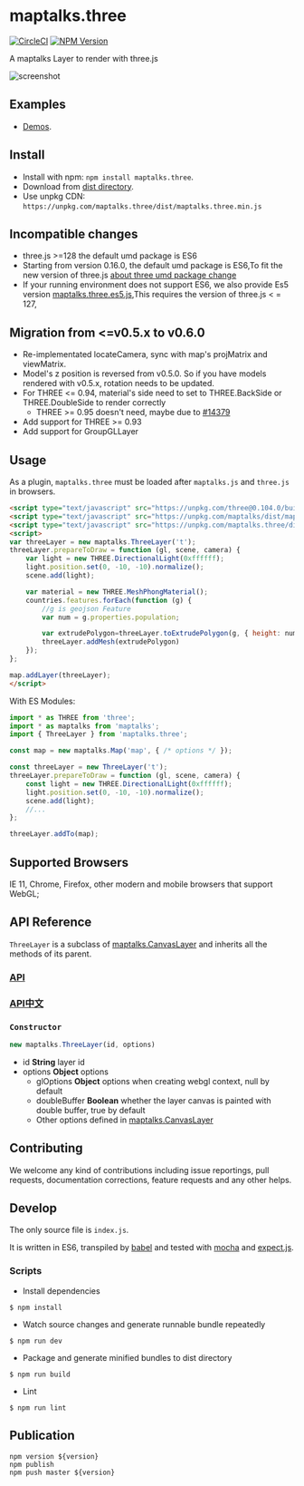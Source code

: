 # maptalks.three

[![CircleCI](https://circleci.com/gh/maptalks/maptalks.three/tree/master.svg?style=shield)](https://circleci.com/gh/maptalks/maptalks.three)
[![NPM Version](https://img.shields.io/npm/v/maptalks.three.svg)](https://github.com/maptalks/maptalks.three)

A maptalks Layer to render with three.js

![screenshot](https://cloud.githubusercontent.com/assets/13678919/26443408/db7afe66-416a-11e7-951b-0f99beaadb5a.jpg)
## Examples

* [Demos](https://maptalks.github.io/maptalks.three/demo/index.html).

## Install
  
* Install with npm: ```npm install maptalks.three```. 
* Download from [dist directory](https://github.com/maptalks/maptalks.three/tree/gh-pages/dist).
* Use unpkg CDN: `https://unpkg.com/maptalks.three/dist/maptalks.three.min.js`

## Incompatible changes
 * three.js >=128  the default umd package is ES6
 * Starting from version 0.16.0, the default umd package is ES6,To fit the new version of three.js [about three umd package change](https://github.com/mrdoob/three.js/issues/22025)
 * If your running environment does not support ES6, we also provide Es5 version [maptalks.three.es5.js](https://cdn.jsdelivr.net/npm/maptalks.three/dist/maptalks.three.es5.js),This requires the version of three.js < = 127,

## Migration from <=v0.5.x to v0.6.0

* Re-implementated locateCamera, sync with map's projMatrix and viewMatrix.
* Model's z position is reversed from v0.5.0. So if you have models rendered with v0.5.x, rotation needs to be updated.
* For THREE <= 0.94, material's side need to set to THREE.BackSide or THREE.DoubleSide to render correctly
    * THREE >= 0.95 doesn't need, maybe due to [#14379](https://github.com/mrdoob/three.js/pull/14379)
* Add support for THREE >= 0.93
* Add support for GroupGLLayer

## Usage

As a plugin, `maptalks.three` must be loaded after `maptalks.js` and `three.js` in browsers.
```html
<script type="text/javascript" src="https://unpkg.com/three@0.104.0/build/three.min.js"></script>
<script type="text/javascript" src="https://unpkg.com/maptalks/dist/maptalks.min.js"></script>
<script type="text/javascript" src="https://unpkg.com/maptalks.three/dist/maptalks.three.js"></script>
<script>
var threeLayer = new maptalks.ThreeLayer('t');
threeLayer.prepareToDraw = function (gl, scene, camera) {
    var light = new THREE.DirectionalLight(0xffffff);
    light.position.set(0, -10, -10).normalize();
    scene.add(light);

    var material = new THREE.MeshPhongMaterial();
    countries.features.forEach(function (g) {
        //g is geojson Feature
        var num = g.properties.population;

        var extrudePolygon=threeLayer.toExtrudePolygon(g, { height: num }, material);
        threeLayer.addMesh(extrudePolygon)
    });
};

map.addLayer(threeLayer);
</script>
```

With ES Modules:

```javascript
import * as THREE from 'three';
import * as maptalks from 'maptalks';
import { ThreeLayer } from 'maptalks.three';

const map = new maptalks.Map('map', { /* options */ });

const threeLayer = new ThreeLayer('t');
threeLayer.prepareToDraw = function (gl, scene, camera) {
    const light = new THREE.DirectionalLight(0xffffff);
    light.position.set(0, -10, -10).normalize();
    scene.add(light);
    //...
};

threeLayer.addTo(map);
```

## Supported Browsers

IE 11, Chrome, Firefox, other modern and mobile browsers that support WebGL;

## API Reference

```ThreeLayer``` is a subclass of [maptalks.CanvasLayer](http://maptalks.github.io/maptalks.js/api/0.x/CanvasLayer.html) and inherits all the methods of its parent.

### [API](./API.md)  
### [API中文](./API.ZH-CN.md)

### `Constructor`

```javascript
new maptalks.ThreeLayer(id, options)
```

* id **String** layer id
* options **Object** options
    * glOptions **Object** options when creating webgl context, null by default
    * doubleBuffer **Boolean** whether the layer canvas is painted with double buffer, true by default
    * Other options defined in [maptalks.CanvasLayer](http://maptalks.github.io/maptalks.js/api/0.x/CanvasLayer.html)

## Contributing

We welcome any kind of contributions including issue reportings, pull requests, documentation corrections, feature requests and any other helps.

## Develop

The only source file is ```index.js```.

It is written in ES6, transpiled by [babel](https://babeljs.io/) and tested with [mocha](https://mochajs.org) and [expect.js](https://github.com/Automattic/expect.js).

### Scripts

* Install dependencies
```shell
$ npm install
```

* Watch source changes and generate runnable bundle repeatedly
```shell
$ npm run dev
```

* Package and generate minified bundles to dist directory
```shell
$ npm run build
```

* Lint
```shell
$ npm run lint
```

## Publication
```shell
npm version ${version}
npm publish
npm push master ${version}
```
